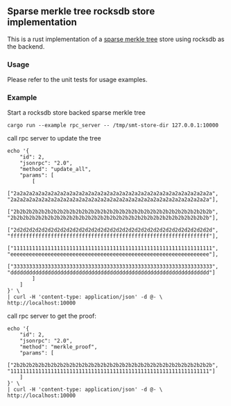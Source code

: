 ## Sparse merkle tree rocksdb store implementation
This is a rust implementation of a [sparse merkle tree](https://github.com/nervosnetwork/sparse-merkle-tree) store using rocksdb as the backend.

### Usage
Please refer to the unit tests for usage examples.

### Example
Start a rocksdb store backed sparse merkle tree

```
cargo run --example rpc_server -- /tmp/smt-store-dir 127.0.0.1:10000
```

call rpc server to update the tree
```
echo '{
    "id": 2,
    "jsonrpc": "2.0",
    "method": "update_all",
    "params": [
        [
            ["2a2a2a2a2a2a2a2a2a2a2a2a2a2a2a2a2a2a2a2a2a2a2a2a2a2a2a2a2a2a2a2a", "2a2a2a2a2a2a2a2a2a2a2a2a2a2a2a2a2a2a2a2a2a2a2a2a2a2a2a2a2a2a2a2a"],
            ["2b2b2b2b2b2b2b2b2b2b2b2b2b2b2b2b2b2b2b2b2b2b2b2b2b2b2b2b2b2b2b2b", "2b2b2b2b2b2b2b2b2b2b2b2b2b2b2b2b2b2b2b2b2b2b2b2b2b2b2b2b2b2b2b2b"],
            ["2d2d2d2d2d2d2d2d2d2d2d2d2d2d2d2d2d2d2d2d2d2d2d2d2d2d2d2d2d2d2d2d", "ffffffffffffffffffffffffffffffffffffffffffffffffffffffffffffffff"],
            ["1111111111111111111111111111111111111111111111111111111111111111", "eeeeeeeeeeeeeeeeeeeeeeeeeeeeeeeeeeeeeeeeeeeeeeeeeeeeeeeeeeeeeeee"],
            ["3333333333333333333333333333333333333333333333333333333333333333", "dddddddddddddddddddddddddddddddddddddddddddddddddddddddddddddddd"]
        ]
    ]
}' \
| curl -H 'content-type: application/json' -d @- \
http://localhost:10000
```

call rpc server to get the proof:
```
echo '{
    "id": 2,
    "jsonrpc": "2.0",
    "method": "merkle_proof",
    "params": [
        ["2b2b2b2b2b2b2b2b2b2b2b2b2b2b2b2b2b2b2b2b2b2b2b2b2b2b2b2b2b2b2b2b", "1111111111111111111111111111111111111111111111111111111111111111"]
    ]
}' \
| curl -H 'content-type: application/json' -d @- \
http://localhost:10000
```
